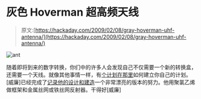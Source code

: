 # 灰色 Hoverman 超高频天线

> 原文:[https://hackaday.com/2009/02/08/gray-hoverman-uhf-antenna/](https://hackaday.com/2009/02/08/gray-hoverman-uhf-antenna/)

![ant](../Images/31e707fe0f38165fb4b03b43a9ebe5e8.png "ant")

随着即将到来的数字转换，你们中的许多人会发现自己不仅需要一个新的转换盒，还需要一个天线。就像其他事情一样，有[个计划在那里](http://www.digitalhome.ca/ota/superantenna/index.htm)如何建立你自己的计划。[威廉]已经完成了[记录他的设计和建造](http://www.casano.com/projects/hoverman/index.html)一个非常漂亮的版本的努力。他用聚氯乙烯做框架和金属丝网或铁丝网反射器。干得好[威廉]